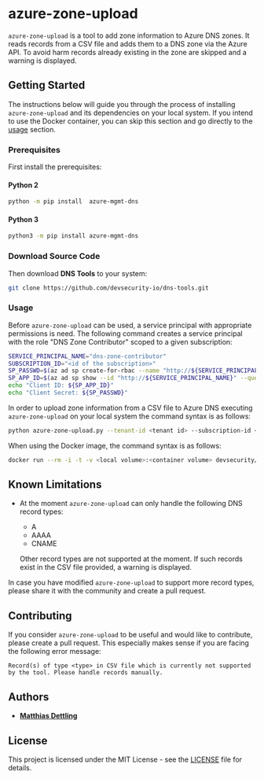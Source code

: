 # azure-zone-upload

`azure-zone-upload` is a tool to add zone information to Azure DNS zones. It
reads records from a CSV file and adds them to a DNS zone via the Azure API. 
To avoid harm records already existing in the zone are skipped and a warning
is displayed.

## Getting Started

The instructions below will guide you through the process of installing
`azure-zone-upload` and its dependencies on your local system. If you intend
to use the Docker container, you can skip this section and go directly to the
[usage](#usage) section.

### Prerequisites

First install the prerequisites:

#### Python 2

```bash
python -m pip install  azure-mgmt-dns
```

#### Python 3

```bash
python3 -m pip install azure-mgmt-dns
```

### Download Source Code

Then download **DNS Tools** to your system:

```bash
git clone https://github.com/devsecurity-io/dns-tools.git
```

### Usage

Before `azure-zone-upload` can be used, a service principal with appropriate
permissions is need. The following command creates a service principal with the
role "DNS Zone Contributor" scoped to a given subscription:

```bash
SERVICE_PRINCIPAL_NAME="dns-zone-contributor"
SUBSCRIPTION_ID="<id of the subscription>"
SP_PASSWD=$(az ad sp create-for-rbac --name "http://${SERVICE_PRINCIPAL_NAME}" --role "DNS Zone Contributor" --scopes /subscriptions/${SUBSCRIPTION_ID} --query password --output tsv)
SP_APP_ID=$(az ad sp show --id "http://${SERVICE_PRINCIPAL_NAME}" --query appId --output tsv)
echo "Client ID: ${SP_APP_ID}"
echo "Client Secret: ${SP_PASSWD}"
```

In order to upload zone information from a CSV file to Azure DNS executing
`azure-zone-upload` on your local system the command syntax is as follows:

```bash
python azure-zone-upload.py --tenant-id <tenant id> --subscription-id <subscription id> --resource-group <resource group> --client-id <client id> --zone <zone name> --csv-file <filename>
```

When using the Docker image, the command syntax is as follows:

```bash
docker run --rm -i -t -v <local volume>:<container volume> devsecurity/dns-tools:latest azure-zone-upload --tenant-id <tenant id> --subscription-id <subscription id> --resource-group <resource group> --client-id <client id> --zone <zone name> --csv-file <filename>
```

## Known Limitations

- At the moment `azure-zone-upload` can only handle the following DNS record
types:
  - A
  - AAAA
  - CNAME

  Other record types are not supported at the moment. If such records exist in
  the CSV file provided, a warning is displayed.

In case you have modified `azure-zone-upload` to support more record types,
please share it with the community and create a pull request.

## Contributing

If you consider `azure-zone-upload` to be useful and would like to contribute,
please create a pull request. This especially makes sense if you are facing the following error message:

`Record(s) of type <type> in CSV file which is currently not supported by the tool. Please handle records manually.`

## Authors

- **[Matthias Dettling](mailto:md@devsecurity.io)**

## License

This project is licensed under the MIT License - see the [LICENSE](../LICENSE)
file for details.

